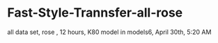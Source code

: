 # Fast-Style-Trannsfer-all-rose
all data set, rose , 12 hours, K80
model in models6, April 30th, 5:20 AM
